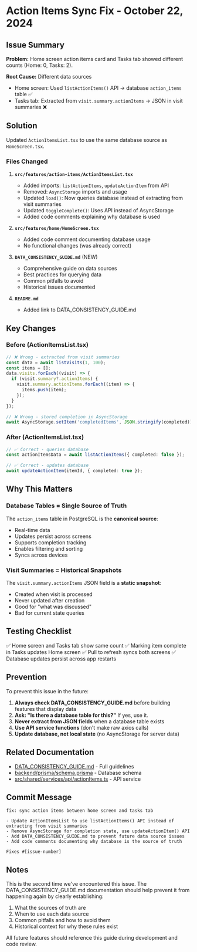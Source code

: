 # Action Items Sync Fix - October 22, 2024

## Issue Summary

**Problem:** Home screen action items card and Tasks tab showed different counts (Home: 0, Tasks: 2).

**Root Cause:** Different data sources
- Home screen: Used `listActionItems()` API → database `action_items` table ✅
- Tasks tab: Extracted from `visit.summary.actionItems` → JSON in visit summaries ❌

## Solution

Updated `ActionItemsList.tsx` to use the same database source as `HomeScreen.tsx`.

### Files Changed

1. **`src/features/action-items/ActionItemsList.tsx`**
   - Added imports: `listActionItems`, `updateActionItem` from API
   - Removed: `AsyncStorage` imports and usage
   - Updated `load()`: Now queries database instead of extracting from visit summaries
   - Updated `toggleComplete()`: Uses API instead of AsyncStorage
   - Added code comments explaining why database is used

2. **`src/features/home/HomeScreen.tsx`**
   - Added code comment documenting database usage
   - No functional changes (was already correct)

3. **`DATA_CONSISTENCY_GUIDE.md`** (NEW)
   - Comprehensive guide on data sources
   - Best practices for querying data
   - Common pitfalls to avoid
   - Historical issues documented

4. **`README.md`**
   - Added link to DATA_CONSISTENCY_GUIDE.md

## Key Changes

### Before (ActionItemsList.tsx)
```typescript
// ❌ Wrong - extracted from visit summaries
const data = await listVisits(1, 100);
const items = [];
data.visits.forEach((visit) => {
  if (visit.summary?.actionItems) {
    visit.summary.actionItems.forEach((item) => {
      items.push(item);
    });
  }
});

// ❌ Wrong - stored completion in AsyncStorage
await AsyncStorage.setItem('completedItems', JSON.stringify(completed));
```

### After (ActionItemsList.tsx)
```typescript
// ✅ Correct - queries database
const actionItemsData = await listActionItems({ completed: false });

// ✅ Correct - updates database
await updateActionItem(itemId, { completed: true });
```

## Why This Matters

### Database Tables = Single Source of Truth

The `action_items` table in PostgreSQL is the **canonical source**:
- Real-time data
- Updates persist across screens
- Supports completion tracking
- Enables filtering and sorting
- Syncs across devices

### Visit Summaries = Historical Snapshots

The `visit.summary.actionItems` JSON field is a **static snapshot**:
- Created when visit is processed
- Never updated after creation
- Good for "what was discussed"
- Bad for current state queries

## Testing Checklist

✅ Home screen and Tasks tab show same count
✅ Marking item complete in Tasks updates Home screen
✅ Pull to refresh syncs both screens
✅ Database updates persist across app restarts

## Prevention

To prevent this issue in the future:

1. **Always check DATA_CONSISTENCY_GUIDE.md** before building features that display data
2. **Ask: "Is there a database table for this?"** If yes, use it.
3. **Never extract from JSON fields** when a database table exists
4. **Use API service functions** (don't make raw axios calls)
5. **Update database, not local state** (no AsyncStorage for server data)

## Related Documentation

- [DATA_CONSISTENCY_GUIDE.md](DATA_CONSISTENCY_GUIDE.md) - Full guidelines
- [backend/prisma/schema.prisma](backend/prisma/schema.prisma) - Database schema
- [src/shared/services/api/actionItems.ts](src/shared/services/api/actionItems.ts) - API service

## Commit Message

```
fix: sync action items between home screen and tasks tab

- Update ActionItemsList to use listActionItems() API instead of extracting from visit summaries
- Remove AsyncStorage for completion state, use updateActionItem() API
- Add DATA_CONSISTENCY_GUIDE.md to prevent future data source issues
- Add code comments documenting why database is the source of truth

Fixes #[issue-number]
```

## Notes

This is the second time we've encountered this issue. The DATA_CONSISTENCY_GUIDE.md documentation should help prevent it from happening again by clearly establishing:

1. What the sources of truth are
2. When to use each data source
3. Common pitfalls and how to avoid them
4. Historical context for why these rules exist

All future features should reference this guide during development and code review.
